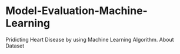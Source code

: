# Model-Evaluation-Machine-Learning
Pridicting Heart Disease by using Machine Learning Algorithm. About Dataset
